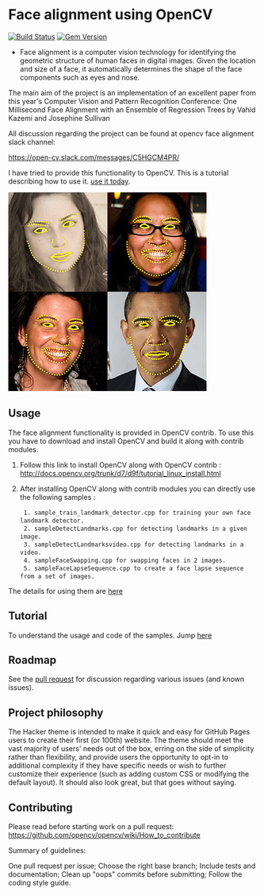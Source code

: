 # Face alignment using OpenCV

[![Build Status](https://travis-ci.org/pages-themes/hacker.svg?branch=master)](https://travis-ci.org/pages-themes/hacker) [![Gem Version](https://badge.fury.io/rb/jekyll-theme-hacker.svg)](https://badge.fury.io/rb/jekyll-theme-hacker)

* Face alignment is a computer vision technology for identifying the geometric structure of human faces in digital images. Given the location and size of a face, it automatically determines the shape of the face components such as eyes and nose.

The main aim of the project is an implementation of an excellent paper from this year's Computer Vision and Pattern Recognition Conference: One Millisecond Face Alignment with an Ensemble of Regression Trees by Vahid Kazemi and Josephine Sullivan

All discussion regarding the project can be found at opencv face alignment slack channel:

https://open-cv.slack.com/messages/C5HGCM4PR/

I have tried to provide this functionality to OpenCV. This is a tutorial describing how to use it.
[use it today](#usage). 

![Thumbnail of hacker](facereg.jpg)

## Usage

The face alignment functionality is provided in OpenCV contrib. 
To use this you have to download and install OpenCV and build it along with contrib modules.

1. Follow this link to install OpenCV along with OpenCV contrib : http://docs.opencv.org/trunk/d7/d9f/tutorial_linux_install.html

2. After installing OpenCV along with contrib modules you can directly use the following samples :

		1. sample_train_landmark_detector.cpp for training your own face landmark detector.
		2. sampleDetectLandmarks.cpp for detecting landmarks in a given image.
		3. sampleDetectLandmarksvideo.cpp for detecting landmarks in a video.
		4. sampleFaceSwapping.cpp for swapping faces in 2 images.
		5. sampleFaceLapseSequence.cpp to create a face lapse sequence from a set of images.
The details for using them are [here](#Tutorial)
## Tutorial

To understand the usage and code of the samples. Jump [here](https://sukhad-app.github.io/final)

## Roadmap

See the [pull request](https://github.com/opencv/opencv_contrib/pull/1199) for discussion regarding various issues (and known issues).

## Project philosophy

The Hacker theme is intended to make it quick and easy for GitHub Pages users to create their first (or 100th) website. The theme should meet the vast majority of users' needs out of the box, erring on the side of simplicity rather than flexibility, and provide users the opportunity to opt-in to additional complexity if they have specific needs or wish to further customize their experience (such as adding custom CSS or modifying the default layout). It should also look great, but that goes without saying.

## Contributing

Please read before starting work on a pull request: https://github.com/opencv/opencv/wiki/How_to_contribute

Summary of guidelines:

One pull request per issue;
Choose the right base branch;
Include tests and documentation;
Clean up "oops" commits before submitting;
Follow the coding style guide.


